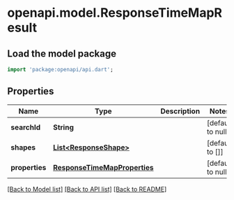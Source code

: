 # openapi.model.ResponseTimeMapResult

## Load the model package
```dart
import 'package:openapi/api.dart';
```

## Properties
Name | Type | Description | Notes
------------ | ------------- | ------------- | -------------
**searchId** | **String** |  | [default to null]
**shapes** | [**List&lt;ResponseShape&gt;**](ResponseShape.md) |  | [default to []]
**properties** | [**ResponseTimeMapProperties**](ResponseTimeMapProperties.md) |  | [default to null]

[[Back to Model list]](../README.md#documentation-for-models) [[Back to API list]](../README.md#documentation-for-api-endpoints) [[Back to README]](../README.md)


